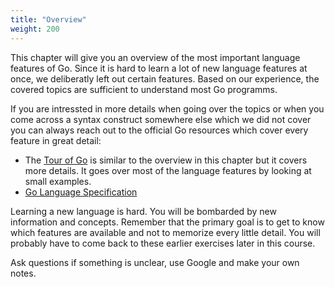 ```yaml
---
title: "Overview"
weight: 200
---
```


This chapter will give you an overview of the most important language features of Go.
Since it is hard to learn a lot of new language features at once, we deliberatly left out certain features.
Based on our experience, the covered topics are sufficient to understand most Go programms.

If you are intressted in more details when going over the topics or when you come across a syntax construct somewhere else which we did not cover you can always reach out to the official Go resources which cover every feature in great detail:

* The [Tour of Go](https://go.dev/tour/list) is similar to the overview in this chapter but it covers more details. It goes over most of the language features by looking at small examples.
* [Go Language Specification](https://go.dev/ref/spec)

Learning a new language is hard. You will be bombarded by new information and concepts. Remember that the primary goal is to get to know which features are available and not to memorize every little detail. You will probably have to come back to these earlier exercises later in this course.

Ask questions if something is unclear, use Google and make your own notes.
